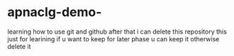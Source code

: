 # apnaclg-demo-
learning how to use git and github after that i can delete this repository this just for learining
if u  want to keep for later phase u can keep it otherwise delete it

